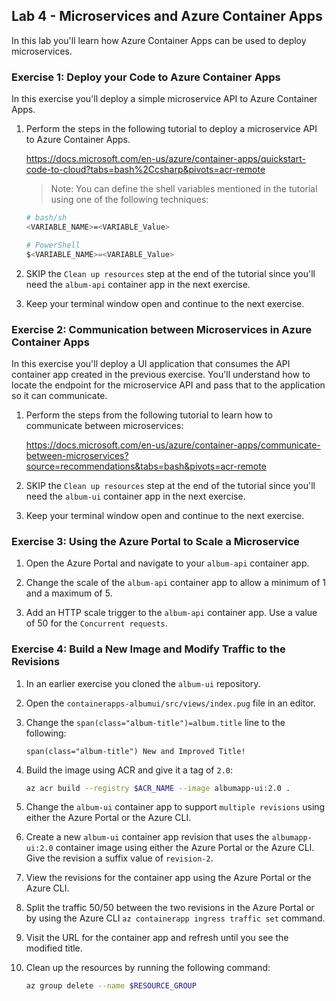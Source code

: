 ## Lab 4 - Microservices and Azure Container Apps

In this lab you'll learn how Azure Container Apps can be used to deploy microservices.

### Exercise 1: Deploy your Code to Azure Container Apps

In this exercise you'll deploy a simple microservice API to Azure Container Apps. 
 
1. Perform the steps in the following tutorial to deploy a microservice API to Azure Container Apps. 

    https://docs.microsoft.com/en-us/azure/container-apps/quickstart-code-to-cloud?tabs=bash%2Ccsharp&pivots=acr-remote

    > Note: You can define the shell variables mentioned in the tutorial using one of the following techniques:

    ```bash
    # bash/sh
    <VARIABLE_NAME>=<VARIABLE_Value>
    ```

    ```powershell
    # PowerShell
    $<VARIABLE_NAME>=<VARIABLE_Value>
    ```

1. SKIP the `Clean up resources` step at the end of the tutorial since you'll need the `album-api` container app in the next exercise.

1. Keep your terminal window open and continue to the next exercise.

### Exercise 2: Communication between Microservices in Azure Container Apps

In this exercise you'll deploy a UI application that consumes the API container app created in the previous exercise. You'll understand how to locate the endpoint for the microservice API and pass that to the application so it can communicate.

1. Perform the steps from the following tutorial to learn how to communicate between microservices:

    https://docs.microsoft.com/en-us/azure/container-apps/communicate-between-microservices?source=recommendations&tabs=bash&pivots=acr-remote

1. SKIP the `Clean up resources` step at the end of the tutorial since you'll need the `album-ui` container app in the next exercise.

1. Keep your terminal window open and continue to the next exercise.

### Exercise 3: Using the Azure Portal to Scale a Microservice

1. Open the Azure Portal and navigate to your `album-api` container app.

1. Change the scale of the `album-api` container app to allow a minimum of 1 and a maximum of 5.

1. Add an HTTP scale trigger to the `album-api` container app. Use a value of 50 for the `Concurrent requests`.

### Exercise 4: Build a New Image and Modify Traffic to the Revisions

1. In an earlier exercise you cloned the `album-ui` repository. 

1. Open the `containerapps-albumui/src/views/index.pug` file in an editor.

1. Change the `span(class="album-title")=album.title` line to the following:

    ```pug
    span(class="album-title") New and Improved Title!
    ```

1. Build the image using ACR and give it a tag of `2.0`:

    ```bash
    az acr build --registry $ACR_NAME --image albumapp-ui:2.0 .
    ```

1. Change the `album-ui` container app to support `multiple revisions` using either the Azure Portal or the Azure CLI.

1. Create a new `album-ui` container app revision that uses the `albumapp-ui:2.0` container image using either the Azure Portal or the Azure CLI. Give the revision a suffix value of `revision-2`.

1. View the revisions for the container app using the Azure Portal or the Azure CLI.

1. Split the traffic 50/50 between the two revisions in the Azure Portal or by using the Azure CLI `az containerapp ingress traffic set` command.

1. Visit the URL for the container app and refresh until you see the modified title.

1. Clean up the resources by running the following command:

    ```bash
    az group delete --name $RESOURCE_GROUP
    ```



